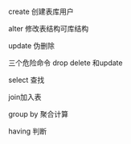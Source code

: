 # 

create 创建表库用户

alter 修改表结构可库结构

update 伪删除

三个危险命令 drop delete 和update

select 查找

join加入表

group by 聚合计算

having 判断